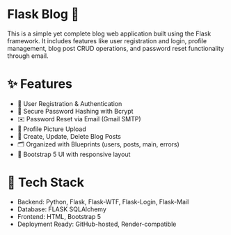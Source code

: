 # Flask Blog 📝

This is a simple yet complete blog web application built using the Flask framework. It includes features like user registration and login, profile management, blog post CRUD operations, and password reset functionality through email.

# ✨ Features

- 🧾 User Registration & Authentication
- 🔐 Secure Password Hashing with Bcrypt
- ✉️ Password Reset via Email (Gmail SMTP)
- 📸 Profile Picture Upload
- 📝 Create, Update, Delete Blog Posts
- 🗂 Organized with Blueprints (users, posts, main, errors)
- 🎨 Bootstrap 5 UI with responsive layout

# 🚀 Tech Stack

- Backend: Python, Flask, Flask-WTF, Flask-Login, Flask-Mail
- Database: FLASK SQLAlchemy 
- Frontend: HTML, Bootstrap 5
- Deployment Ready: GitHub-hosted, Render-compatible
